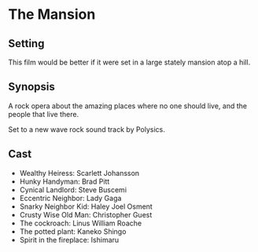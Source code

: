 # The Mansion

## Setting

This film would be better if it were set in a large stately mansion atop a hill.

## Synopsis

A rock opera about the amazing places where no one should live, and the people that live there.

Set to a new wave rock sound track by Polysics. 

## Cast

- Wealthy Heiress: Scarlett Johansson
- Hunky Handyman: Brad Pitt
- Cynical Landlord: Steve Buscemi
- Eccentric Neighbor: Lady Gaga
- Snarky Neighbor Kid: Haley Joel Osment
- Crusty Wise Old Man: Christopher Guest
- The cockroach: Linus William Roache
- The potted plant: Kaneko Shingo
- Spirit in the fireplace: Ishimaru
